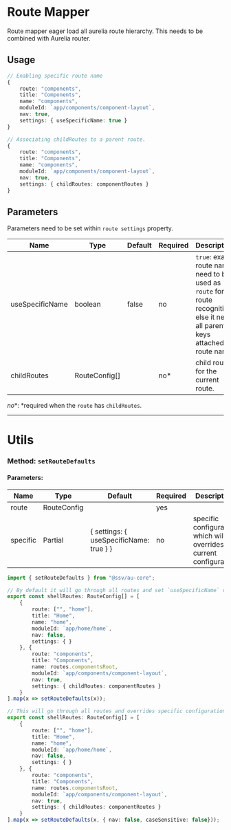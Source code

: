 # Route Mapper
Route mapper eager load all aurelia route hierarchy. This needs to be combined with Aurelia router.

## Usage
```ts
// Enabling specific route name
{
    route: "components",
    title: "Components",
    name: "components",
    moduleId: `app/components/component-layout`,
    nav: true,
    settings: { useSpecificName: true }
}

// Associating childRoutes to a parent route.
{
    route: "components",
    title: "Components",
    name: "components",
    moduleId: `app/components/component-layout`,
    nav: true,
    settings: { childRoutes: componentRoutes }
}
```
## Parameters
Parameters need to be set within `route settings` property.

| Name            | Type          | Default | Required | Description                                                                                                                    |
|-----------------|---------------|---------|----------|--------------------------------------------------------------------------------------------------------------------------------|
| useSpecificName | boolean       | false   | no       | `true`: exact route name need to be used as `route` for route recognition else it need all parent keys attached as route name. |
| childRoutes     | RouteConfig[] |         | no*      | child routes for the current route.                                                                                            |

*no**: *required when the `route` has `childRoutes`.
 
***
 

# Utils

### Method:  `setRouteDefaults`

#### Parameters:

| Name     | Type                 | Default                                 | Required | Description                                                       |
|----------|----------------------|-----------------------------------------|----------|-------------------------------------------------------------------|
| route    | RouteConfig          |                                         | yes      |                                                                   |
| specific | Partial<RouteConfig> | { settings: { useSpecificName: true } } | no       | specific configuration which will overrides current configuration |

```ts
import { setRouteDefaults } from "@ssv/au-core";

// By default it will go through all routes and set `useSpecificName` value to `true`.
export const shellRoutes: RouteConfig[] = [
    {
        route: ["", "home"],
        title: "Home",
        name: "home",
        moduleId: `app/home/home`,
        nav: false,
        settings: { }
    }, {
        route: "components",
        title: "Components",
        name: routes.componentsRoot,
        moduleId: `app/components/component-layout`,
        nav: true,
        settings: { childRoutes: componentRoutes }
    }
].map(x => setRouteDefaults(x));

// This will go through all routes and overrides specific configuration
export const shellRoutes: RouteConfig[] = [
    {
        route: ["", "home"],
        title: "Home",
        name: "home",
        moduleId: `app/home/home`,
        nav: false,
        settings: { }
    }, {
        route: "components",
        title: "Components",
        name: routes.componentsRoot,
        moduleId: `app/components/component-layout`,
        nav: true,
        settings: { childRoutes: componentRoutes }
    }
].map(x => setRouteDefaults(x, { nav: false, caseSensitive: false}));

```